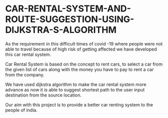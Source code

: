 # CAR-RENTAL-SYSTEM-AND-ROUTE-SUGGESTION-USING-DIJKSTRA-S-ALGORITHM

As the requirement in this difficult times of covid -19 where people were not able to travel because of high risk of getting affected we have developed this car rental system. 

Car Rental System is based on the concept to rent cars, to select a car from the given list of cars along with the money you have to pay to rent a car from the company.

We have used dijkstra algorithm to make the car rental system more advance as now it is able to suggest shortest path to the user input destination from the source location.

Our aim with this project is to provide a better car renting system to the people of india. 
